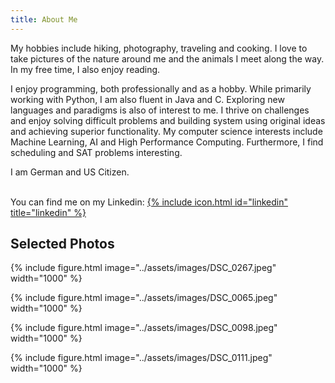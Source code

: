 ```yaml
---
title: About Me
---
```

My hobbies include hiking, photography, traveling and cooking.
I love to take pictures of the nature around me and the animals I meet along the way.
In my free time, I also enjoy reading.

I enjoy programming, both professionally and as a hobby.
While primarily working with Python, I am also fluent in Java and C.
Exploring new languages and paradigms is also of interest to me.
I thrive on challenges and enjoy solving difficult problems and building system using original ideas and achieving superior functionality.
My computer science interests include Machine Learning, AI and High Performance Computing.
Furthermore, I find scheduling and SAT problems interesting.

I am German and US Citizen.

<br>You can find me on my Linkedin: [{% include icon.html id="linkedin" title="linkedin" %}](https://www.linkedin.com/in/martinlschumann/)

## Selected Photos

{% include figure.html image="../assets/images/DSC_0267.jpeg" width="1000" %}

{% include figure.html image="../assets/images/DSC_0065.jpeg" width="1000" %}

{% include figure.html image="../assets/images/DSC_0098.jpeg" width="1000" %}

{% include figure.html image="../assets/images/DSC_0111.jpeg" width="1000" %}
